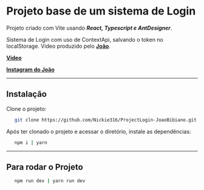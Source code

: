 # Projeto base de um sistema de Login 

Projeto criado com Vite usando ***React, Typescript e AntDesigner***.

Sistema de Login com uso de ContextApi, salvando o token no localStorage. Vídeo produzido pelo [**João**](https://www.instagram.com/joaovbibiano/).

[**Video**](https://www.youtube.com/watch?v=kPtTguJlRFY)

[**Instagram do João**](https://www.instagram.com/joaovbibiano/)

---

## Instalação

Clone o projeto:

```bash
   git clone https://github.com/Nickie316/ProjectLogin-JoaoBibiano.git
```

Após ter clonado o projeto e acessar o diretório, instale as dependências:

```bash
   npm i | yarn 
```
---

## Para rodar o Projeto

```bash
   npm run dev | yarn run dev 
```